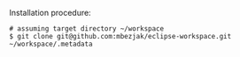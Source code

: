 Installation procedure:

    # assuming target directory ~/workspace
    $ git clone git@github.com:mbezjak/eclipse-workspace.git ~/workspace/.metadata
